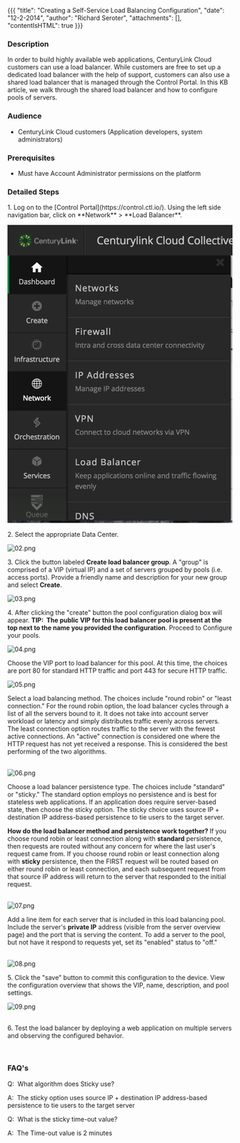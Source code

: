 {{{
  "title": "Creating a Self-Service Load Balancing Configuration",
  "date": "12-2-2014",
  "author": "Richard Seroter",
  "attachments": [],
  "contentIsHTML": true
}}}

<h3>Description</h3>
<p>In order to build highly available web applications, CenturyLink Cloud customers can use a load balancer. While customers are free to set up a dedicated load balancer with the help of support, customers can also use a shared load balancer that is managed
  through the Control Portal. In this KB article, we walk through the shared load balancer and how to configure pools of servers.</p>
<h3>Audience</h3>
<ul>
  <li>CenturyLink Cloud customers (Application developers, system administrators)</li>
</ul>
<h3>Prerequisites</h3>
<ul>
  <li>Must have Account Administrator permissions on the platform</li>
</ul>
<h3>Detailed Steps</h3>
<p>1. Log on to the [Control Portal](https://control.ctl.io/). Using the left side navigation bar, click on **Network** > **Load Balancer**.</p>

  ![Navigate to Firewall](../images/loadbalancer.png)

<p>2. Select the appropriate Data Center.</p>
<p><img src="https://t3n.zendesk.com/attachments/token/8LWLtzq0adgJ4GPLXphkQQ7AH/?name=02.png" alt="02.png" />
</p>
<p>3. Click the button labeled <strong>Create load balancer group</strong>. A "group" is comprised of a VIP (virtual IP) and a set of servers grouped by pools (i.e. access ports). Provide a friendly name and description for your new group
  and select <strong>Create</strong>.</p>
<p><img src="https://t3n.zendesk.com/attachments/token/i2D4Dx6rLxOAuQ0k80AjBqBua/?name=03.png" alt="03.png" />
</p>
<p>4. After clicking the "create" button the pool configuration dialog box will appear. <strong> TIP: &nbsp;The public VIP for this load balancer pool is present at the top next to the name you provided the configuration</strong>. Proceed
  to Configure your pools.</p>
<p><img src="https://t3n.zendesk.com/attachments/token/I2jQbSa1No0BU5sC6S2wRV7LM/?name=04.png" alt="04.png" />
</p>
<p>Choose the VIP port to load balancer for this pool. At this time, the choices are port 80 for standard HTTP traffic and port 443 for secure HTTP traffic.</p>
<p><img src="https://t3n.zendesk.com/attachments/token/a8WGnyoj9xK9JwRd3juHl2IIp/?name=05.png" alt="05.png" />
</p>
<p>Select a load balancing method. The choices include "round robin" or "least connection." For the round robin option, the load balancer cycles through a list of all the servers bound to it. It does not take into account server workload or latency and simply
  distributes traffic evenly across servers. The least connection option routes traffic to the server with the fewest active connections. An "active" connection is considered one where the HTTP request has not yet received a response. This is considered
  the best performing of the two algorithms.&nbsp;
  <br />
  <br />
</p>
<p><img src="https://t3n.zendesk.com/attachments/token/n4WW6nTJuU4UEG71YFaR0oyyi/?name=06.png" alt="06.png" />
</p>

<p>Choose a load balancer persistence type. The choices include "standard" or "sticky." The standard option employs no persistence and is best for stateless web applications. If an application does require server-based state, then choose the sticky option.
  The sticky choice uses source IP + destination IP address-based persistence to tie users to the target server.</p>
<p><strong>How do the load balancer method and persistence work together?&nbsp;</strong>If you choose round robin or least connection along with <strong>standard</strong> persistence, then requests are routed without any concern for where the last user's
  request came from. If you choose round robin or least connection along with <strong>sticky</strong> persistence, then the FIRST request will be routed based on either round robin or least connection, and each subsequent request from that source IP address
  will return to the server that responded to the initial request.
  <br />
  <br />
</p>
<p><img src="https://t3n.zendesk.com/attachments/token/wpLlbtlmdfCgRetQV89D6aRnh/?name=07.png" alt="07.png" />
</p>

<p>Add a line item for each server that is included in this load balancing pool. Include the server's&nbsp;<strong>private&nbsp;</strong><strong>IP</strong> address (visible from the server overview page) and the port that is serving the content. To add
  a server to the pool, but not have it respond to requests yet, set its "enabled" status to "off."
  <br />
  <br />
</p>
<p><img src="https://t3n.zendesk.com/attachments/token/3xkVQ2JpuljDq9BPhL0nrQ0jf/?name=08.png" alt="08.png" />
</p>

<p>5. Click the "save" button to commit this configuration to the device. View the configuration overview that shows the VIP, name, description, and pool settings.</p>
<p><img src="https://t3n.zendesk.com/attachments/token/9YtA5y6vwWMfovdRTeHAVXfjj/?name=09.png" alt="09.png" />
</p>
<p>
  <br />6. Test the load balancer by deploying a web application on multiple servers and observing the configured behavior.</p>
<p>&nbsp;</p>
<h3>FAQ's</h3>
<p>Q: &nbsp;What algorithm does Sticky use?</p>
<p>A: &nbsp;The sticky option uses source IP + destination IP address-based persistence to tie users to the target server</p>

<p>Q: &nbsp;What is the sticky time-out value?</p>
<p>A: &nbsp;The Time-out value is 2 minutes</p>
